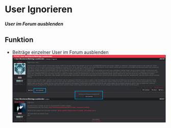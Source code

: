# User Ignorieren
##### User im Forum ausblenden
## Funktion
+ Beiträge einzelner User im Forum ausblenden
![Example](../screenshots/ignoreUser.png)
